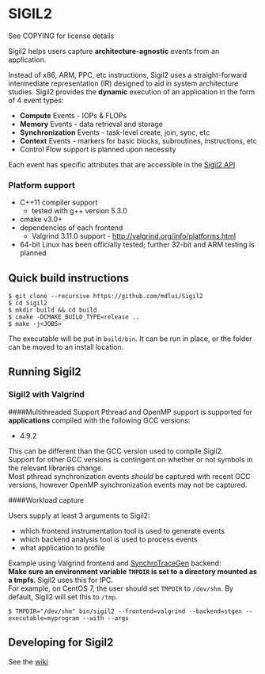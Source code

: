 # SIGIL2
See COPYING for license details

Sigil2 helps users capture **architecture-agnostic** events from an application.

Instead of x86, ARM, PPC, etc instructions, 
Sigil2 uses a straight-forward intermediate representation (IR) designed
to aid in system architecture studies. Sigil2 provides the **dynamic** execution
of an application in the form of 4 event types:
* **Compute** Events - IOPs & FLOPs
* **Memory** Events - data retrieval and storage
* **Synchronization** Events - task-level create, join, sync, etc
* **Context** Events - markers for basic blocks, subroutines, instructions, etc
* Control Flow support is planned upon necessity

Each event has specific attributes that are accessible in the [Sigil2 API](https://github.com/mdlui/Sigil2/wiki)

### Platform support
* C++11 compiler support
  * tested with g++ version 5.3.0
* cmake v3.0+
* dependencies of each frontend
  * Valgrind 3.11.0 support - http://valgrind.org/info/platforms.html
* 64-bit Linux has been officially tested; further 32-bit and ARM testing is planned

## Quick build instructions
```
$ git clone --recursive https://github.com/mdlui/Sigil2 
$ cd Sigil2
$ mkdir build && cd build
$ cmake -DCMAKE_BUILD_TYPE=release ..
$ make -j<JOBS>
```

The executable will be put in `build/bin`. It can be run in place, or the folder can be moved to an install location.  

## Running Sigil2
### Sigil2 with Valgrind
####Multithreaded Support
Pthread and OpenMP support is supported for **applications** compiled with the following GCC versions:
* 4.9.2

This can be different than the GCC version used to compile Sigil2.   
Support for other GCC versions is contingent on whether or not symbols in the relevant libraries change.  
Most pthread synchronization events *should* be captured with recent GCC versions, however OpenMP synchronization events may not be captured. 

####Workload capture

Users supply at least 3 arguments to Sigil2:
* which frontend instrumentation tool is used to generate events
* which backend analysis tool is used to process events
* what application to profile

Example using Valgrind frontend and [SynchroTraceGen](http://ece.drexel.edu/faculty/taskin/wiki/vlsilab/index.php/SynchroTrace) backend:  
**Make sure an environment variable `TMPDIR` is set to a directory mounted as a tmpfs**. Sigil2 uses this for IPC.  
For example, on CentOS 7, the user should set `TMPDIR` to `/dev/shm`. By default, Sigil2 will set this to `/tmp`.

`$ TMPDIR="/dev/shm" bin/sigil2 --frontend=valgrind --backend=stgen --executable=myprogram --with --args`

## Developing for Sigil2
See the [wiki](https://github.com/mdlui/Sigil2/wiki)
